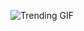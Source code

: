 ![Trending GIF](https://media2.giphy.com/media/v1.Y2lkPThiYjIxNzcyZDU4MWVnZXl6eDh5eDhzc2Z6dmh4Z203Z2NoeGd2dzc0M2J6ajRhMyZlcD12MV9naWZzX3NlYXJjaCZjdD1n/SXOaBm5npU8UcTuTLk/giphy.gif)

